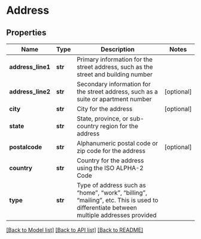 # Address

## Properties
Name | Type | Description | Notes
------------ | ------------- | ------------- | -------------
**address_line1** | **str** | Primary information for the street address, such as the street and building number | 
**address_line2** | **str** | Secondary information for the street address, such as a suite or apartment number | [optional] 
**city** | **str** | City for the address | [optional] 
**state** | **str** | State, province, or sub-country region for the address | 
**postalcode** | **str** | Alphanumeric postal code or zip code for the address | [optional] 
**country** | **str** | Country for the address using the ISO ALPHA-2 Code | 
**type** | **str** | Type of address such as “home”, “work”, “billing”, “mailing”, etc. This is used to differentiate between multiple addresses provided | 

[[Back to Model list]](../README.md#documentation-for-models) [[Back to API list]](../README.md#documentation-for-api-endpoints) [[Back to README]](../README.md)



